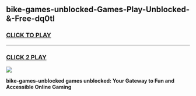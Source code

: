 
## bike-games-unblocked-Games-Play-Unblocked-&-Free-dq0tl
<h3>
<a href="https://premium76.site?title=bike-games-unblocked&ref=24A">CLICK TO PLAY</a></h3>
<hr>

<h3>
<a href="https://premium76.site?title=bike-games-unblocked&ref=24A">CLICK 2 PLAY</a>
  
</h3>

<a href="https://premium76.site?title=bike-games-unblocked&ref=24A"><img src="https://clearcache.store/games.png"></a>


**bike-games-unblocked games unblocked: Your Gateway to Fun and Accessible Online Gaming**
